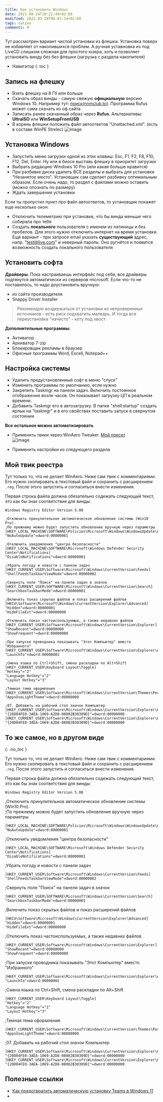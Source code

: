 ```yaml
---
title: Как установить Windows
date: 2021-08-24T20:22:49+03:00
modified: 2023-03-28T00:03:34+02:00
tags: native
comments: 0
---
```


Тут рассмотрен вариант чистой установки из флешки. Установка поверх не избавляет от накопившихся проблем. А ручная уставновка из под LiveCD слишком сложная для простого юзера, хоть и позволяет установить винду без без флешки (загрузка с раздела накопителя)

- Навигатор
{: toc }


## Запись на флешку 
- Взять флешку на 8 Гб или больше
- Скачать образ винды - самую свежую **официальную** версию Windows 10. Например тут: [поиск(nnmclub.to)](http://nnmclub.to/forum/tracker.php?f=504&nm=windows). Программа Rufus может сама скачать из оф.сайта
- Записать ранее скачанный образ через **Rufus**. Альтернативы: **UltraISO** или **WinSetupFromUSB**
- В корень флешки положить файл автоответов "Unattached.xml". (есть в составе WinPE Strelec)
![image](https://user-images.githubusercontent.com/17731587/228090123-11509bee-8462-4067-9656-c499421b1998.png)


## Установка Windows
- Запустить меню загрузки одной из этих клавиш: Esc, F1, F2, F8, F10, F12, Del, Enter. Ну или в биосе выставь флешку в приоритет загрузки
- Выбрать редакцию Windows 10 Pro (или какая больше нравится)
- При разбивке диска удалить ВСЕ разделы и выбрать для установки "Незанятое место". Установщик сам сделает разбивку оптимальным образом. Если очень надо, то раздел с файлами можно оставить (можно опознать по размеру)
- Ждать завершения установки

Если ты пропустил пункт про файл автоответов, то установщик покажет еще несколько окон:
- Отключить телеметрию при установке, что бы винда меньше чего собирала про тебя
- Создать **локального** пользователя с именем из латиницы и без пробелов. Для этого нужно отключить интернет на время установки.  Ещё вариант - при запросе email указать **существующий** адрес, напр. "test@live.com" и неверный пароль. Оно ругнётся и появится возможность создать локального пользователя

## Установить софта
**Драйверы**. Пока настраиваешь интерфейс под себя, все драйверы подтянутся автоматически из серверов microsoft. Если что-то не поставилось, то надо доустановить вручную:
- из сайта производителя
- Snappy Driver Installer

> Рекомендую воздержаться от установки из непроверенных источников - есть риск подхватить малварь. И тогда вся переустановка "начисто" - коту под хвост

**Дополнительные программы:**
- Активатор
- Архиватор 7-zip
- Блокировщик рекламы в браузер
- Офисные программы Word, Excell, Notepad++


## Настройка системы
- Удалить предустановленный софт в меню "спуск"
- Изменить программы по умолчанию, если нужно
- Закрепить Taskmgr на панели задач. Включить постоянное отображение возле часов. Он показывает загрузку ЦП в реальном времени.
- Добавить Taskmgr его в автозагрузку. В папке "shell:startup" создать ярлык на "taskmgr" и в его свойствах поставить запуск в свернутом состоянии

**Все остальное можно автоматизировать**
- Применить твики через WinAero Tweaker. [Мой пресет](./windows.md#:~:text=WinAero)<br>
  ![image](https://user-images.githubusercontent.com/17731587/228089658-7b9ae657-b6c1-4554-b6c0-8574d0e1998f.png)

- Применить настройки из следующего раздела

## Мой твик реестра

Тут только то, что не делает WinAero. Ниже сам твик с комментариями. Его нужно скопировать в текстовый файл и сохранить с расширением `.reg`. После этого запустить и согласиться внести изменения. 

Первая строка файла должна обязательно содежать следующий текст, это как бы знак соответствия для винды:

```
Windows Registry Editor Version 5.00

;Отключить принулительное автоматическое обновление системы (Win10 Pro). 
;По прежнему можно будет запустить обновление вручную через параметры
[HKEY_LOCAL_MACHINE\SOFTWARE\Policies\Microsoft\Windows\WindowsUpdate\AU]
"NoAutoUpdate"=dword:00000001

;Отключить уведомления "центра безопасности"
[HKEY_LOCAL_MACHINE\SOFTWARE\Microsoft\Windows Defender Security Center\Notifications]
"DisableNotifications"=dword:00000001

;Убрать погоду и новости с панели задач
[HKEY_CURRENT_USER\Software\Microsoft\Windows\CurrentVersion\Feeds]
"ShellFeedsTaskbarViewMode"=dword:00000002

;Свернуть поле "Поиск" на панели задач в значок
[HKEY_CURRENT_USER\SOFTWARE\Microsoft\Windows\CurrentVersion\Search]
"SearchboxTaskbarMode"=dword:00000001

;Включить показ скрытых файлов и показ расширений файлов
[HKCU\Software\Microsoft\Windows\CurrentVersion\Explorer\Advanced]
"Hidden"=dword:00000001
"HideFileExt"=dword:00000000

;Отключить показ частоиспользуемых, а также недавних файлов
[HKEY_CURRENT_USER\Software\Microsoft\Windows\CurrentVersion\Explorer]
"ShowRecent"=dword:00000000
"ShowFrequent"=dword:00000000

;При запуске проводника показывать "Этот Компьютер" вместо "Избранного"
[HKEY_CURRENT_USER\Software\Microsoft\Windows\CurrentVersion\Explorer\Advanced]
"LaunchTo"=dword:00000001

;Смена языка по Ctrl+Shift, смена раскладки по Alt+Shift
[HKEY_CURRENT_USER\Keyboard Layout\Toggle]
"Hotkey"="2"
"Language Hotkey"="2"
"Layout Hotkey"="3"

;Темная тема оформления
[HKEY_CURRENT_USER\Software\Microsoft\Windows\CurrentVersion\Themes\Personalize]
"AppsUseLightTheme"=dword:00000000

;07. Добавить на рабочий стол значок Компьютер
[HKEY_CURRENT_USER\Software\Microsoft\Windows\CurrentVersion\Explorer\HideDesktopIcons\NewStartPanel]
"{20D04FE0-3AEA-1069-A2D8-08002B30309D}"=dword:00000000
[HKEY_CURRENT_USER\Software\Microsoft\Windows\CurrentVersion\Explorer\HideDesktopIcons\ClassicStartMenu]
"{20D04FE0-3AEA-1069-A2D8-08002B30309D}"=dword:00000000

```


## То же самое, но в другом виде  
{: .no_toc }

Тут только то, что не делает WinAero. Ниже сам твик с комментариями. Его нужно скопировать в текстовый файл и сохранить с расширением `.reg`. После этого запустить и согласиться внести изменения. 

Первая строка файла должна обязательно содежать следующий текст, это как бы знак соответствия для винды:

    Windows Registry Editor Version 5.00

;Отключить принулительное автоматическое обновление системы (Win10 Pro).   
;По прежнему можно будет запустить обновление вручную через параметры

    [HKEY_LOCAL_MACHINE\SOFTWARE\Policies\Microsoft\Windows\WindowsUpdate\AU]
    "NoAutoUpdate"=dword:00000001

;Отключить уведомления "центра безопасности"

    [HKEY_LOCAL_MACHINE\SOFTWARE\Microsoft\Windows Defender Security Center\Notifications]
    "DisableNotifications"=dword:00000001

;Убрать погоду и новости с панели задач

    [HKEY_CURRENT_USER\Software\Microsoft\Windows\CurrentVersion\Feeds]
    "ShellFeedsTaskbarViewMode"=dword:00000002

;Свернуть поле "Поиск" на панели задач в значок

    [HKEY_CURRENT_USER\SOFTWARE\Microsoft\Windows\CurrentVersion\Search]
    "SearchboxTaskbarMode"=dword:00000001

;Включить показ скрытых файлов и показ расширений файлов

    [HKCU\Software\Microsoft\Windows\CurrentVersion\Explorer\Advanced]
    "Hidden"=dword:00000001
    "HideFileExt"=dword:00000000

;Отключить показ частоиспользуемых, а также недавних файлов

    [HKEY_CURRENT_USER\Software\Microsoft\Windows\CurrentVersion\Explorer]
    "ShowRecent"=dword:00000000
    "ShowFrequent"=dword:00000000

;При запуске проводника показывать "Этот Компьютер" вместо "Избранного"

    [HKEY_CURRENT_USER\Software\Microsoft\Windows\CurrentVersion\Explorer\Advanced]
    "LaunchTo"=dword:00000001

;Смена языка по Ctrl+Shift, смена раскладки по Alt+Shift

    [HKEY_CURRENT_USER\Keyboard Layout\Toggle]
    "Hotkey"="2"
    "Language Hotkey"="2"
    "Layout Hotkey"="3"

;Темная тема оформления

    [HKEY_CURRENT_USER\Software\Microsoft\Windows\CurrentVersion\Themes\Personalize]
    "AppsUseLightTheme"=dword:00000000

;07. Добавить на рабочий стол значок Компьютер

    [HKEY_CURRENT_USER\Software\Microsoft\Windows\CurrentVersion\Explorer\HideDesktopIcons\NewStartPanel]
    "{20D04FE0-3AEA-1069-A2D8-08002B30309D}"=dword:00000000
    [HKEY_CURRENT_USER\Software\Microsoft\Windows\CurrentVersion\Explorer\HideDesktopIcons\ClassicStartMenu]
    "{20D04FE0-3AEA-1069-A2D8-08002B30309D}"=dword:00000000



## Полезные ссылки
- [Как предотвратить автоматическую установку Teams в Windows 11](https://www.outsidethebox.ms/21375/)
- 
